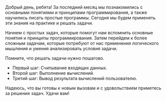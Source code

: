 Добрый день, ребята!
За последний месяц мы познакомились с основными понятиями и принципами программирования, а также научились писать простые программы. Сегодня мы будем применять эти знания на практике и решать задачи.

Начнем с простых задач, которые помогут нам вспомнить основные понятия и принципы программирования. Затем перейдем к более сложным задачам, которые потребуют от нас применения логического мышления и умения анализировать условия задачи.

Помните, что решать задачи нужно пошагово.
- Первый шаг: Считывание входящих данных.
- Второй шаг: Выполнение вычислений.
- Третий шаг: Вывод результата вычислений пользователю.


Надеюсь, что вы готовы к новым вызовам и с удовольствием приметесь за решение задач. Удачи вам!
